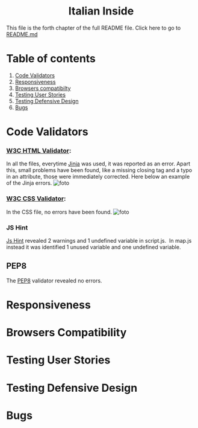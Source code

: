 <h1 align="center">Italian Inside</h1>

This file is the forth chapter of the full README file. Click here to go to [README.md](#Italian-Inside)

# Table of contents

1. [Code Validators](#Code-Validators)
2. [Responsiveness](#Responsiveness)
3. [Browsers compatibilty](#Browsers-Compatibilty)
4. [Testing User Stories](#Testing-User-Stories)
5. [Testing Defensive Design](#Testing-Defensive-Design)
6. [Bugs](#Bugs)

# Code Validators

### [W3C HTML Validator]():

In all the files, everytime [Jinja]() was used, it was reported as an error.
Apart this, small problems have been found, like a missing closing tag and a typo in an attribute, those were immediately corrected.
Here below an example of the Jinja errors.
![foto]()

### [W3C CSS Validator]():

In the CSS file, no errors have been found.
![foto]()

### JS Hint 

[Js Hint]() revealed 2 warnings and 1 undefined variable in script.js.
![]()
In map.js instead it was identified 1 unused variable and one undefined variable.
![]()

## PEP8

The [PEP8]() validator revealed no errors.
# Responsiveness
# Browsers Compatibility
# Testing User Stories
# Testing Defensive Design
# Bugs

